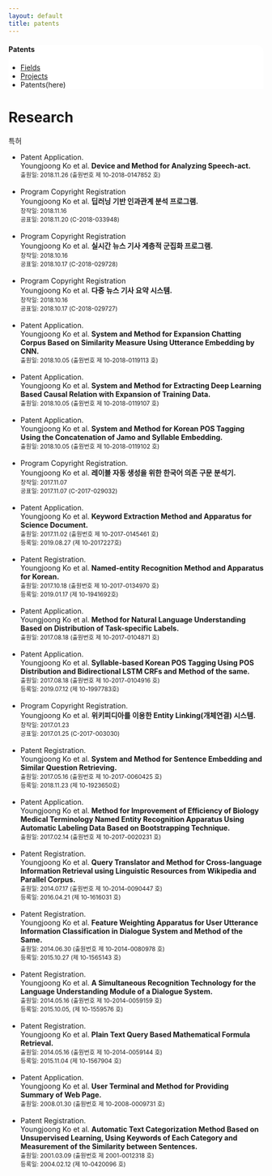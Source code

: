 ```yaml
---
layout: default
title: patents
---
```

 <div class="linklink" style = "background-color:#ffffff;border-radius:0 15px;align:right">
	<h4>Patents</h4>
          <ul class="posts-list">
            <li class="post-link">
                <a class="post-title" href="https://nlplab-skku.github.io/Research/fields/">Fields</a>
            </li>
            <li class="post-link">
                <a class="post-title" href="https://nlplab-skku.github.io/Research/projects/">Projects</a>
            </li>
            <li>Patents(here)
            </li>
          </ul>
  </div>


<div class="post">
  <h1 class="pageTitle">Research</h1>	
  <p class="meta">특허</p>
</div>
  <ul>
	<li>
		Patent Application.<br>
		Youngjoong Ko et al. <b> Device and Method for Analyzing Speech-act.</b> <br>
		<small>출원일: 2018.11.26 (출원번호 제 10-2018-0147852 호)</small>
	</li>
	<br>
	<li>
		Program Copyright Registration<br>
		Youngjoong Ko et al. <b>딥러닝 기반 인과관계 분석 프로그램.</b> <br>
		<small>창작일: 2018.11.16</small><br>
		<small>공표일: 2018.11.20 (C-2018-033948)</small>
	</li>
	<br>
	<li>
		Program Copyright Registration<br>
		Youngjoong Ko et al. <b>실시간 뉴스 기사 계층적 군집화 프로그램.</b> <br>
		<small>창작일: 2018.10.16</small><br>
		<small>공표일: 2018.10.17 (C-2018-029728)</small>
	</li>
	<br>
	<li>
		Program Copyright Registration<br>
		Youngjoong Ko et al. <b>다중 뉴스 기사 요약 시스템.</b> <br>
		<small>창작일: 2018.10.16</small><br>
		<small>공표일: 2018.10.17 (C-2018-029727)</small>
	</li>
	<br>
	<li>
		Patent Application.<br>
		Youngjoong Ko et al. <b> System and Method for Expansion Chatting Corpus Based on Similarity Measure Using Utterance Embedding by CNN.</b> <br>
		<small>출원일: 2018.10.05 (출원번호 제 10-2018-0119113 호)</small>
	</li>
	<br>
	<li>
		Patent Application.<br>
		Youngjoong Ko et al. <b> System and Method for Extracting Deep Learning Based Causal Relation with Expansion of Training Data.</b> <br>
		<small>출원일: 2018.10.05 (출원번호 제 10-2018-0119107 호)</small>
	</li>
	<br>
	<li>
		Patent Application.<br>
		Youngjoong Ko et al. <b> System and Method for Korean POS Tagging Using the Concatenation of Jamo and Syllable Embedding.</b> <br>
		<small>출원일: 2018.10.05 (출원번호 제 10-2018-0119102 호)</small>
	</li>
	<br>
	<li>
		Program Copyright Registration.<br>
		Youngjoong Ko et al. <b>레이블 자동 생성을 위한 한국어 의존 구문 분석기.</b> <br>
		<small>창작일: 2017.11.07</small><br>
		<small>공표일: 2017.11.07  (C-2017-029032)</small>
	</li>
	<br>
	<li>
		Patent Application.<br>
		Youngjoong Ko et al. <b>Keyword Extraction Method and Apparatus for Science Document.</b> <br>
		<small>출원일: 2017.11.02 (출원번호 제 10-2017-0145461 호)</small><br>
		<small>등록일: 2019.08.27 (제 10-2017227호)</small>
	</li>
	<br>
	<li>
		Patent Registration.<br>
		Youngjoong Ko et al. <b>Named-entity Recognition Method and Apparatus for Korean.</b> <br>
		<small>출원일: 2017.10.18 (출원번호 제 10-2017-0134970 호)</small><br>
		<small>등록일: 2019.01.17 (제 10-1941692호)</small>
	</li>
	<br>
	<li>
		Patent Application.<br>
		Youngjoong Ko et al. <b>Method for Natural Language Understanding Based on Distribution of Task-specific Labels. </b> <br>
		<small>출원일: 2017.08.18 (출원번호 제 10-2017-0104871 호)</small>
	</li>
	<br>
	<li>
		Patent Application.<br>
		Youngjoong Ko et al. <b>Syllable-based Korean POS Tagging Using POS Distribution and Bidirectional LSTM CRFs and Method of the same. </b> <br>
		<small>출원일: 2017.08.18 (출원번호 제 10-2017-0104916 호)</small><br>
		<small>등록일: 2019.07.12 (제 10-1997783호)</small>
	</li>
	<br>
	<li>
		Program Copyright Registration.<br>
		Youngjoong Ko et al. <b>위키피디아를 이용한 Entity Linking(개체연결) 시스템.</b> <br>
		<small>창작일: 2017.01.23</small><br>
		<small>공표일: 2017.01.25 (C-2017-003030)</small>
	</li>
	<br>
	<li>
		Patent Registration.<br>
		Youngjoong Ko et al. <b>System and Method for Sentence Embedding and Similar Question Retrieving. </b> <br>
		<small>출원일: 2017.05.16 (출원번호 제 10-2017-0060425 호)</small><br>
		<small>등록일: 2018.11.23 (제 10-1923650호)</small>
	</li>
	<br>
	<li>
		Patent Application.<br>
		Youngjoong Ko et al. <b>Method for Improvement of Efficiency of Biology Medical Terminology Named Entity Recognition Apparatus Using Automatic Labeling Data Based on Bootstrapping Technique. </b><br>
		<small>출원일: 2017.02.14 (출원번호 제 10-2017-0020231 호)</small>
	</li>
	<br>
	<li>
		Patent Registration.<br>
		Youngjoong Ko et al. <b>Query Translator and Method for Cross-language Information Retrieval using Linguistic Resources from Wikipedia and Parallel Corpus.</b> <br>
		<small>출원일: 2014.07.17 (출원번호 제 10-2014-0090447 호) </small><br>
		<small>등록일: 2016.04.21 (제 10-1616031 호)</small>
	</li>
	<br>
	<li>
		Patent Registration.<br>
		Youngjoong Ko et al. <b>Feature Weighting Apparatus for User Utterance Information Classification in Dialogue System and Method of the Same. </b> <br>
		<small>출원일: 2014.06.30 (출원번호 제 10-2014-0080978 호) </small><br>
		<small>등록일: 2015.10.27 (제 10-1565143 호)</small>
	</li>
	<br>
	<li>
		Patent Registration.<br>
		Youngjoong Ko et al. <b> A Simultaneous Recognition Technology for the Language Understanding Module of a Dialogue System. </b> <br>
		<small>출원일: 2014.05.16 (출원번호 제 10-2014-0059159 호) </small><br>
		<small>등록일: 2015.10.05, (제 10-1559576 호)</small>
	</li>
	<br>
	<li>
		Patent Registration.<br>
		Youngjoong Ko et al. <b>Plain Text Query Based Mathematical Formula Retrieval. </b> <br>
		<small>출원일: 2014.05.16 (출원번호 제 10-2014-0059144 호) </small><br>
		<small>등록일: 2015.11.04 (제 10-1567904 호)</small>
	</li>
	<br>
	<li>
		Patent Application.<br>
		Youngjoong Ko et al. <b>User Terminal and Method for Providing Summary of Web Page. </b> <br>
		<small>출원일: 2008.01.30 (출원번호 제 10-2008-0009731 호)</small>
	</li>
	<br>
	<li>
		Patent Registration.<br>
		Youngjoong Ko et al. <b>Automatic Text Categorization Method Based on Unsupervised Learning, Using Keywords of Each Category and Measurement of the Similarity between Sentences. </b> <br>
		<small>출원일: 2001.03.09 (출원번호 제 2001-0012318 호)</small><br>
		<small>등록일: 2004.02.12 (제 10-0420096 호)</small>
	</li>
  </ul>
